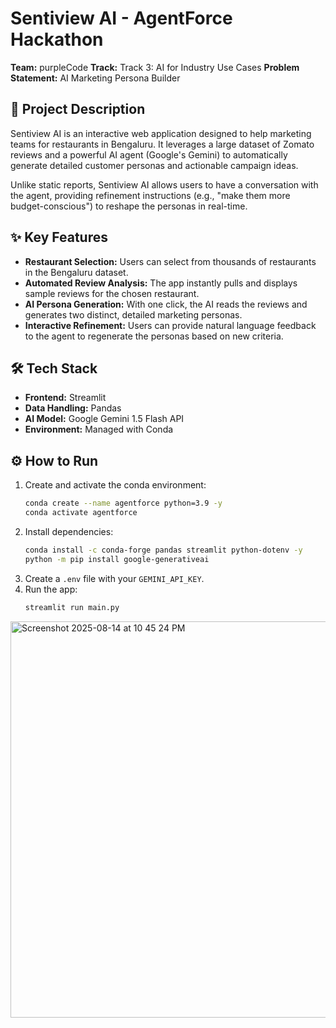 # Sentiview AI - AgentForce Hackathon

**Team:** purpleCode
**Track:** Track 3: AI for Industry Use Cases
**Problem Statement:** AI Marketing Persona Builder

## 🚀 Project Description

Sentiview AI is an interactive web application designed to help marketing teams for restaurants in Bengaluru. It leverages a large dataset of Zomato reviews and a powerful AI agent (Google's Gemini) to automatically generate detailed customer personas and actionable campaign ideas.

Unlike static reports, Sentiview AI allows users to have a conversation with the agent, providing refinement instructions (e.g., "make them more budget-conscious") to reshape the personas in real-time.

## ✨ Key Features

* **Restaurant Selection:** Users can select from thousands of restaurants in the Bengaluru dataset.
* **Automated Review Analysis:** The app instantly pulls and displays sample reviews for the chosen restaurant.
* **AI Persona Generation:** With one click, the AI reads the reviews and generates two distinct, detailed marketing personas.
* **Interactive Refinement:** Users can provide natural language feedback to the agent to regenerate the personas based on new criteria.

## 🛠️ Tech Stack

* **Frontend:** Streamlit
* **Data Handling:** Pandas
* **AI Model:** Google Gemini 1.5 Flash API
* **Environment:** Managed with Conda

## ⚙️ How to Run

1.  Create and activate the conda environment:
    ```bash
    conda create --name agentforce python=3.9 -y
    conda activate agentforce
    ```
2.  Install dependencies:
    ```bash
    conda install -c conda-forge pandas streamlit python-dotenv -y
    python -m pip install google-generativeai
    ```
3.  Create a `.env` file with your `GEMINI_API_KEY`.
4.  Run the app:
    ```bash
    streamlit run main.py
    ```



<img width="1208" height="634" alt="Screenshot 2025-08-14 at 10 45 24 PM" src="https://github.com/user-attachments/assets/13cf8dbf-05c7-4140-8f40-21cb5cad0142" />
